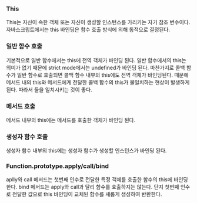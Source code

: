 ### This
This는 자신이 속한 객체 또는 자신이 생성할 인스턴스를 가리키는 자기 참조 변수이다. 자바스크립트에서는 this 바인딩은 함수 호출 방식에 의해 동적으로 결정된다.

### 일반 함수 호출
기본적으로 일반 함수에서는 this에 전역 객체가 바인딩 된다. 일반 함수에서의 this는 의미가 없기 때문에 strict mode에서는 undefined가 바인딩 된다. 마찬가지로
콜백 함수가 일반 함수로 호출되면 콜백 함수 내부의 this에도 전역 객체가 바인딩된다. 때문에 메서드 내의 this와 메서드에게 전달한 콜백 함수의 this가 불일치하는 현상이
발생하게 된다. 따라서 둘을 일치시키는 것이 좋다.

### 메서드 호출
메서드 내부의 this에는 메서드를 호출한 객체가 바인딩 된다.

### 생성자 함수 호출
생성자 함수 내부의 this에는 생성자 함수가 생성할 인스턴스가 바인딩 된다.

### Function.prototype.apply/call/bind
aplly와 call 메서드는 첫번째 인수로 전달한 특정 객체를 호출한 함수의 this에 바인딩한다. bind 메서드는 apply와 call과 달리 함수를 호출하지는 않는다.
단지 첫번째 인수로 전달한 값으로 this 바인딩이 교체된 함수를 새롭게 생성하여 반환한다.
